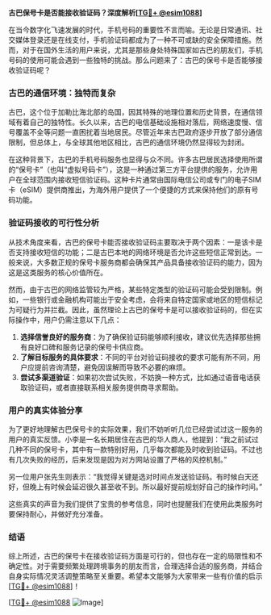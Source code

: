 **古巴保号卡是否能接收验证码？深度解析[[TG💪+ @esim1088](https://t.me/s/esim1088)]**

在当今数字化飞速发展的时代，手机号码的重要性不言而喻。无论是日常通讯、社交媒体登录还是在线支付，手机验证码都成为了一种不可或缺的安全保障措施。然而，对于在国外生活的用户来说，尤其是那些身处特殊国家如古巴的朋友们，手机号码的使用可能会遇到一些独特的挑战。那么问题来了：古巴的保号卡是否能够接收验证码呢？

### 古巴的通信环境：独特而复杂

古巴，这个位于加勒比海北部的岛国，因其特殊的地理位置和历史背景，在通信领域有着自己的独特性。长久以来，古巴的电信基础设施相对落后，网络速度慢、信号覆盖不全等问题一直困扰着当地居民。尽管近年来古巴政府逐步开放了部分通信限制，但总体上，与全球其他地区相比，古巴的通信环境仍然显得较为封闭。

在这种背景下，古巴的手机号码服务也显得与众不同。许多古巴居民选择使用所谓的“保号卡”（也叫“虚拟号码卡”），这是一种通过第三方平台提供的服务，允许用户在全球范围内接收短信验证码。这种卡片通常由国际电信公司或专门的电子SIM卡（eSIM）提供商推出，为海外用户提供了一个便捷的方式来保持他们的原有号码功能。

### 验证码接收的可行性分析

从技术角度来看，古巴的保号卡能否接收验证码主要取决于两个因素：一是该卡是否支持接收短信的功能；二是古巴本地的网络环境是否允许这些短信正常到达。一般来说，大多数正规的保号卡服务商都会确保其产品具备接收验证码的能力，因为这是这类服务的核心价值所在。

然而，由于古巴的网络监管较为严格，某些特定类型的验证码可能会受到限制。例如，一些银行或金融机构可能出于安全考虑，会将来自特定国家或地区的短信标记为可疑行为并拦截。因此，虽然理论上古巴的保号卡是可以接收验证码的，但在实际操作中，用户仍需注意以下几点：

1. **选择信誉良好的服务商**：为了确保验证码能够顺利接收，建议优先选择那些拥有良好口碑和服务记录的保号卡供应商。
2. **了解目标服务的具体要求**：不同的平台对验证码接收的要求可能有所不同，用户应提前咨询清楚，避免因误解而导致不必要的麻烦。
3. **尝试多渠道验证**：如果初次尝试失败，不妨换一种方式，比如通过语音电话获取验证码，或者直接联系相关服务提供商寻求帮助。

### 用户的真实体验分享

为了更好地理解古巴保号卡的实际效果，我们不妨听听几位已经尝试过这一服务的用户的真实反馈。小李是一名长期居住在古巴的华人商人，他提到：“我之前试过几种不同的保号卡，其中有一款特别好用，几乎每次都能及时收到验证码。不过也有几次失败的经历，后来发现是因为对方网站设置了严格的风控机制。”

另一位用户张先生则表示：“我觉得关键是选对时间点发送验证码。有时候白天还好，但晚上有时候会延迟很久甚至收不到。所以最好提前规划好自己的操作时间。”

这些真实的声音为我们提供了宝贵的参考信息，同时也提醒我们在使用此类服务时要保持耐心，并做好充分准备。

### 结语

综上所述，古巴的保号卡在接收验证码方面是可行的，但也存在一定的局限性和不确定性。对于需要频繁处理跨境事务的朋友而言，合理选择合适的服务商，并结合自身实际情况灵活调整策略至关重要。希望本文能够为大家带来一些有价值的启示[[TG💪+ @esim1088](https://t.me/s/esim1088)]！

[[TG💪+ @esim1088](https://t.me/s/esim1088) ![Image](https://i.postimg.cc/4NQfJmqS/Snipaste-2025-05-13-00-14-12.png)]